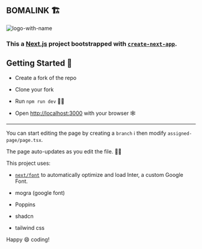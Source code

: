 ## BOMALINK 🏗️

![logo-with-name](https://github.com/Icey-Python/BomaLink-web/assets/65103243/0678f5e3-fb8c-4051-a555-5d074aa3d5e1)
### This a [Next.js](https://nextjs.org/) project bootstrapped with [`create-next-app`](https://github.com/vercel/next.js/tree/canary/packages/create-next-app).

## Getting Started 🔨
- Create a fork of the repo
- Clone your fork 
- Run `npm run dev` 🧑‍💻

- Open [http://localhost:3000](http://localhost:3000) with your browser 🕸️
---
You can start editing the page by creating a `branch` ℹ️ then modify `assigned-page/page.tsx`. 

The page auto-updates as you edit the file. 💂‍♂️

This project uses:
- [`next/font`](https://nextjs.org/docs/basic-features/font-optimization) to automatically optimize and load Inter, a custom Google Font.
- mogra (google font)
- Poppins

- shadcn
- tailwind css

Happy 😄 coding!
